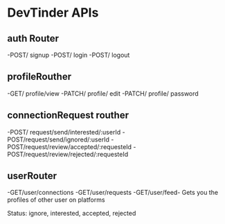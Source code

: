 
# DevTinder APIs

## auth Router
-POST/ signup
-POST/ login
-POST/ logout

## profileRouther
-GET/ profile/view
-PATCH/ profile/ edit
-PATCH/ profile/ password


## connectionRequest routher
-POST/ request/send/interested/:userId
-POST/request/send/ignored/:userId
-POST/request/review/accepted/:requesteId
-POST/request/review/rejected/:requesteId


## userRouter
-GET/user/connections
-GET/user/requests
-GET/user/feed- Gets you the profiles of other user on platforms


Status: ignore, interested, accepted, rejected